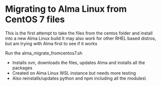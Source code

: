 # Migrating to Alma Linux from CentOS 7 files
This is the first attempt to take the files from the centos folder and install into a new Alma Linux build
It may also work for other RHEL based distros, but am trying with Alma first to see if it works

Run the alma_migrate_fromcentos7.sh
- Installs svn, downloads the files, updates Alma and installs all the packages
- Created on Alma Linux WSL instance but needs more testing
- Also reinstalls/updates python and npm including all the modules\

